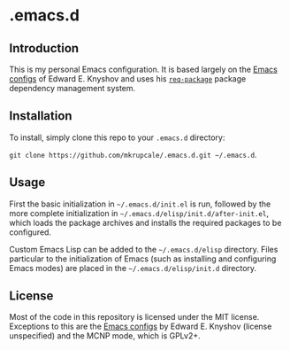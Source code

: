# .emacs.d

## Introduction

This is my personal Emacs configuration. It is based largely on the [Emacs configs](https://github.com/edvorg/emacs-configs) of Edward E. Knyshov and uses his [`req-package`](https://github.com/edvorg/req-package) package dependency management system.

## Installation

To install, simply clone this repo to your `.emacs.d` directory:

`git clone https://github.com/mkrupcale/.emacs.d.git ~/.emacs.d`.

## Usage

First the basic initialization in `~/.emacs.d/init.el` is run, followed by the more complete initialization in `~/.emacs.d/elisp/init.d/after-init.el`, which loads the package archives and installs the required packages to be configured.

Custom Emacs Lisp can be added to the `~/.emacs.d/elisp` directory. Files particular to the initialization of Emacs (such as installing and configuring Emacs modes) are placed in the `~/.emacs.d/elisp/init.d` directory.

## License

Most of the code in this repository is licensed under the MIT license. Exceptions to this are the [Emacs configs](https://github.com/edvorg/emacs-configs) by Edward E. Knyshov (license unspecified) and the MCNP mode, which is GPLv2+.
